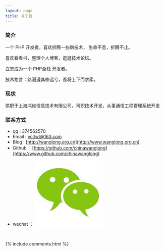 ```yaml
---
layout: page
title: 关于我 
---
```


<h3> 简介  </h3>

一个 PHP 开发者，喜欢折腾一些新技术， 生命不息，折腾不止。
<p>
喜欢看看书，整理个人博客，逛逛技术论坛。
<p>
立志成为一个 PHP全栈 开发者。
 
技术格言：路漫漫其修远兮，吾将上下而求索。

<p>

<h3> 现状 </h3>

<p>  
供职于上海鸿维信息技术有限公司，司职技术开发，从事通信工程管理系统开发
<p>

<h3> 联系方式 </h3>

* qq : 374562570
* Email : ycitwl@163.com
* Blog :  [http://wanglong.org.cn](http://www.wanglong.org.cn) 
* Github ：[https://github.com/chinawanglong](https://www.github.com/chinawanglong)
* wechat ：![wechat](/images/posts/wechat/wechat.jpeg)
 
<br>


  {%  include  comments.html  %}